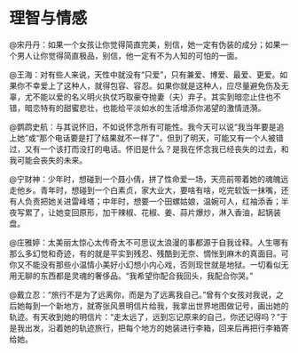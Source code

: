 # 理智与情感

@宋丹丹：如果一个女孩让你觉得简直完美，别信，她一定有伪装的成分；如果一个男人让你觉得简直极品，别信，他一定有不为人知的可怕的一面。

@王海：对有些人来说，天性中就没有“只爱”，只有兼爱、博爱、最爱、更爱。如果你不幸爱上了这种人，就得包容、容忍。如果你就是这种人，应尽量避免伤及无辜，尤不能以爱的名义明火执仗巧取豪夺抛妻（夫）弃子。其实到暗恋止住也不错，暗恋特有的甜蜜悲壮，也能给平淡如水的生活增添你渴望的激情涟漪。

@鹦鹉史航：与其说怀旧，不如说怀念所有可能性。我今天可以说“我当年要是追上她”或“那个电话要是打了结果就不一样了”，但到了明天，可能又有一个人被错过，又有一个该打而没打的电话。怀旧是什么？是我在怀念我已经丧失的过去，和我可能会丧失的未来。

@宁财神：少年时，想碰到一个聂小倩，拼了性命爱一场，天亮前带着她的魂魄远走他乡。青年时，想碰到一个白素贞，家大业大，要啥有啥，吃完软饭一抹嘴，还有人负责把她关进雷峰塔；中年时，想要一个田螺姑娘，温婉可人，红袖添香；半夜写累了，让她变回原形，加干辣椒、花椒、姜、蒜片爆炒，淋入香油，起锅装盘。

@庄雅婷：太美丽太惊心太传奇太不可思议太浪漫的事都源于自我诠释。人生哪有那么多幻觉和奇迹，有的就是平实到残忍、残酷到无奈、惆怅到麻木的真面目。可你又不能没有那些小温情小美好小幻想小内心戏，否则现世就是地狱。一切看似无用无聊的东西都是灵魂的奢侈品。“我希望你配合我回头，我配合你哭。”

@戴立忍：“旅行不是为了远离你，而是为了远离我自己。”曾有个女孩对我说，之后她每到一个新地方，就寄张风景明信片给我，我拿出世界地图做记号，画出她的轨迹。有天收到她的明信片：“走太远了，远到忘记原来的自己，你还记得吗？”于是我出发，沿着她的轨迹旅行，把每个地方的她装进行李箱，回来后再把行李箱寄给她。